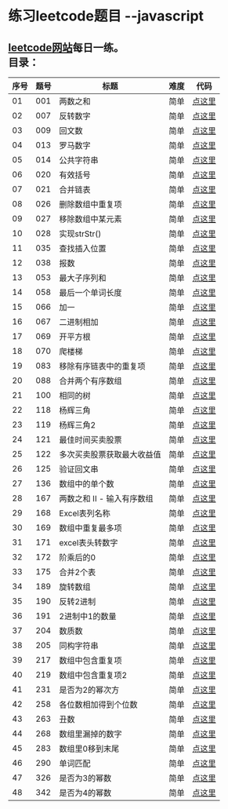 练习leetcode题目 --javascript
==== 
[leetcode网站](https://leetcode.com/)每日一练。
  <br>
目录：
----
|序号| 题号 | 标题 | 难度 | 代码 |
|---| ---- | --- |---- | ---- |
| 01| 001 | 两数之和 | 简单 | [点这里](https://github.com/monkey-yu/leetcode-for-javascript/blob/master/Code/leetcode-001.js) |
| 02| 007 | 反转数字 | 简单 | [点这里](https://github.com/monkey-yu/leetcode-for-javascript/blob/master/Code/leetcode-007.js) |
|03| 009 | 回文数 | 简单 | [点这里](https://github.com/monkey-yu/leetcode-for-javascript/blob/master/Code/leetcode-009.js) |
|04| 013 | 罗马数字 | 简单 | [点这里](https://github.com/monkey-yu/leetcode-for-javascript/blob/master/Code/leetcode-013.js) |
|05| 014 | 公共字符串 | 简单 | [点这里](https://github.com/monkey-yu/leetcode-for-javascript/blob/master/Code/leetcode-014.js) |
|06| 020 | 有效括号 | 简单 | [点这里](https://github.com/monkey-yu/leetcode-for-javascript/blob/master/Code/leetcode-020.js) |
|07| 021 | 合并链表 | 简单 | [点这里](https://github.com/monkey-yu/leetcode-for-javascript/blob/master/Code/leetcode-021.js) |
|08| 026 | 删除数组中重复项 | 简单 | [点这里](https://github.com/monkey-yu/leetcode-for-javascript/blob/master/Code/leetcode-026.js) |
|09| 027 | 移除数组中某元素 | 简单 | [点这里](https://github.com/monkey-yu/leetcode-for-javascript/blob/master/Code/leetcode-027.js) |
|10| 028 | 实现strStr() | 简单 | [点这里](https://github.com/monkey-yu/leetcode-for-javascript/blob/master/Code/leetcode-028.js) |
|11| 035 | 查找插入位置 | 简单 | [点这里](https://github.com/monkey-yu/leetcode-for-javascript/blob/master/Code/leetcode-035.js) |
|12| 038 | 报数 | 简单 | [点这里](https://github.com/monkey-yu/leetcode-for-javascript/blob/master/Code/leetcode-038.js) |
|13| 053 | 最大子序列和 | 简单 | [点这里](https://github.com/monkey-yu/leetcode-for-javascript/blob/master/Code/leetcode-053.js) |
|14| 058 | 最后一个单词长度 | 简单 | [点这里](https://github.com/monkey-yu/leetcode-for-javascript/blob/master/Code/leetcode-058.js) |
|15| 066 | 加一 | 简单 | [点这里](https://github.com/monkey-yu/leetcode-for-javascript/blob/master/Code/leetcode-066.js) |
|16| 067 | 二进制相加 | 简单 | [点这里](https://github.com/monkey-yu/leetcode-for-javascript/blob/master/Code/leetcode-067.js) |
|17| 069 | 开平方根 | 简单 | [点这里](https://github.com/monkey-yu/leetcode-for-javascript/blob/master/Code/leetcode-069.js) |
|18| 070 | 爬楼梯 | 简单 | [点这里](https://github.com/monkey-yu/leetcode-for-javascript/blob/master/Code/leetcode-070.js) |
|19| 083 | 移除有序链表中的重复项 | 简单 | [点这里](https://github.com/monkey-yu/leetcode-for-javascript/blob/master/Code/leetcode-083.js) |
|20| 088 | 合并两个有序数组 | 简单 | [点这里](https://github.com/monkey-yu/leetcode-for-javascript/blob/master/Code/leetcode-088.js) |
|21| 100 | 相同的树 | 简单 | [点这里](https://github.com/monkey-yu/leetcode-for-javascript/blob/master/Code/leetcode-100.js) |
|22| 118 | 杨辉三角 | 简单 | [点这里](https://github.com/monkey-yu/leetcode-for-javascript/blob/master/Code/leetcode-118.js) |
|23| 119 | 杨辉三角2 | 简单 | [点这里](https://github.com/monkey-yu/leetcode-for-javascript/blob/master/Code/leetcode-119.js) |
|24| 121 | 最佳时间买卖股票 | 简单 | [点这里](https://github.com/monkey-yu/leetcode-for-javascript/blob/master/Code/leetcode-121.js) |
|25| 122 | 多次买卖股票获取最大收益值 | 简单 | [点这里](https://github.com/monkey-yu/leetcode-for-javascript/blob/master/Code/leetcode-122.js) |
|26| 125 | 验证回文串  | 简单 | [点这里](https://github.com/monkey-yu/leetcode-for-javascript/blob/master/Code/leetcode-125.js) |
|27| 136 | 数组中的单个数  | 简单 | [点这里](https://github.com/monkey-yu/leetcode-for-javascript/blob/master/Code/leetcode-136.js) |
|28| 167 | 两数之和 II - 输入有序数组  | 简单 | [点这里](https://github.com/monkey-yu/leetcode-for-javascript/blob/master/Code/leetcode-167.js) |
|29| 168 | Excel表列名称  | 简单 | [点这里](https://github.com/monkey-yu/leetcode-for-javascript/blob/master/Code/leetcode-168.js) |
|30| 169 | 数组中重复最多项  | 简单 | [点这里](https://github.com/monkey-yu/leetcode-for-javascript/blob/master/Code/leetcode-169.js) |
|31| 171 | excel表头转数字  | 简单 | [点这里](https://github.com/monkey-yu/leetcode-for-javascript/blob/master/Code/leetcode-171.js) |
|32| 172 | 阶乘后的0  | 简单 | [点这里](https://github.com/monkey-yu/leetcode-for-javascript/blob/master/Code/leetcode-172.js) |
|33| 175 | 合并2个表 | 简单 | [点这里](https://github.com/monkey-yu/leetcode-for-javascript/blob/master/Code/leetcode-175.sql) |
|34| 189 | 旋转数组 | 简单 | [点这里](https://github.com/monkey-yu/leetcode-for-javascript/blob/master/Code/leetcode-189.js) |
|35| 190 | 反转2进制 | 简单 | [点这里](https://github.com/monkey-yu/leetcode-for-javascript/blob/master/Code/leetcode-190.js) |
|36| 191 | 2进制中1的数量 | 简单 | [点这里](https://github.com/monkey-yu/leetcode-for-javascript/blob/master/Code/leetcode-191.js) |
|37| 204 | 数质数 | 简单 | [点这里](https://github.com/monkey-yu/leetcode-for-javascript/blob/master/Code/leetcode-204.js) |
|38| 205 | 同构字符串 | 简单 | [点这里](https://github.com/monkey-yu/leetcode-for-javascript/blob/master/Code/leetcode-205.js) |
|39| 217 | 数组中包含重复项 | 简单 | [点这里](https://github.com/monkey-yu/leetcode-for-javascript/blob/master/Code/leetcode-217.js) |
|40| 219 | 数组中包含重复项2 | 简单 | [点这里](https://github.com/monkey-yu/leetcode-for-javascript/blob/master/Code/leetcode-219.js) |
|41| 231 | 是否为2的幂次方 | 简单 | [点这里](https://github.com/monkey-yu/leetcode-for-javascript/blob/master/Code/leetcode-231.js) |
|42| 258 | 各位数相加得到个位数 | 简单 | [点这里](https://github.com/monkey-yu/leetcode-for-javascript/blob/master/Code/leetcode-258.js) |
|43| 263 | 丑数 | 简单 | [点这里](https://github.com/monkey-yu/leetcode-for-javascript/blob/master/Code/leetcode-263.js) |
|44| 268 | 数组里漏掉的数字 | 简单 | [点这里](https://github.com/monkey-yu/leetcode-for-javascript/blob/master/Code/leetcode-268.js) |
|45| 283 | 数组里0移到末尾 | 简单 | [点这里](https://github.com/monkey-yu/leetcode-for-javascript/blob/master/Code/leetcode-283.js) |
|46| 290 | 单词匹配 | 简单 | [点这里](https://github.com/monkey-yu/leetcode-for-javascript/blob/master/Code/leetcode-290.js) |
|47| 326 | 是否为3的幂数 | 简单 | [点这里](https://github.com/monkey-yu/leetcode-for-javascript/blob/master/Code/leetcode-326.js) |
|48| 342 | 是否为4的幂数 | 简单 | [点这里](https://github.com/monkey-yu/leetcode-for-javascript/blob/master/Code/leetcode-342.js) |
